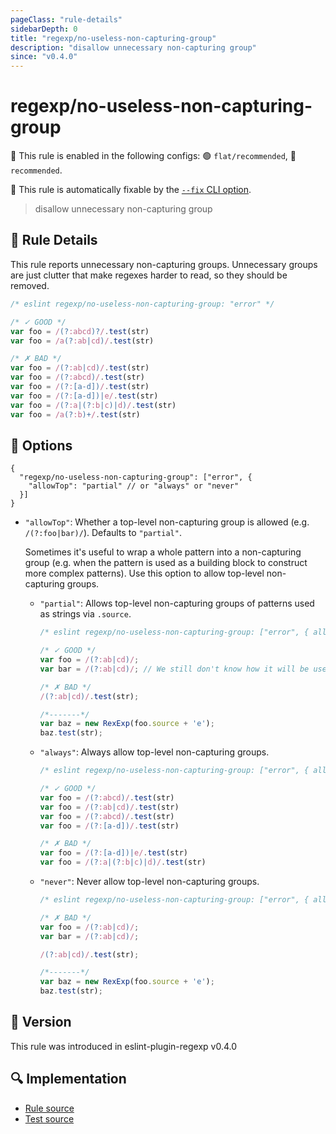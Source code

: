 ```yaml
---
pageClass: "rule-details"
sidebarDepth: 0
title: "regexp/no-useless-non-capturing-group"
description: "disallow unnecessary non-capturing group"
since: "v0.4.0"
---
```

# regexp/no-useless-non-capturing-group

💼 This rule is enabled in the following configs: 🟢 `flat/recommended`, 🔵 `recommended`.

🔧 This rule is automatically fixable by the [`--fix` CLI option](https://eslint.org/docs/latest/user-guide/command-line-interface#--fix).

<!-- end auto-generated rule header -->

> disallow unnecessary non-capturing group

## :book: Rule Details

This rule reports unnecessary non-capturing groups. Unnecessary groups are just clutter that make regexes harder to read, so they should be removed.

<eslint-code-block fix>

```js
/* eslint regexp/no-useless-non-capturing-group: "error" */

/* ✓ GOOD */
var foo = /(?:abcd)?/.test(str)
var foo = /a(?:ab|cd)/.test(str)

/* ✗ BAD */
var foo = /(?:ab|cd)/.test(str)
var foo = /(?:abcd)/.test(str)
var foo = /(?:[a-d])/.test(str)
var foo = /(?:[a-d])|e/.test(str)
var foo = /(?:a|(?:b|c)|d)/.test(str)
var foo = /a(?:b)+/.test(str)
```

</eslint-code-block>

## :wrench: Options

```json5
{
  "regexp/no-useless-non-capturing-group": ["error", {
    "allowTop": "partial" // or "always" or "never"
  }]
}
```

- `"allowTop"`:
  Whether a top-level non-capturing group is allowed (e.g. `/(?:foo|bar)/`). Defaults to `"partial"`.

  Sometimes it's useful to wrap a whole pattern into a non-capturing group (e.g. when the pattern is used as a building block to construct more complex patterns). Use this option to allow top-level non-capturing groups.
  - `"partial"`:
    Allows top-level non-capturing groups of patterns used as strings via `.source`.

    <eslint-code-block fix>

    ```js
    /* eslint regexp/no-useless-non-capturing-group: ["error", { allowTop: "partial" }] */

    /* ✓ GOOD */
    var foo = /(?:ab|cd)/;
    var bar = /(?:ab|cd)/; // We still don't know how it will be used.

    /* ✗ BAD */
    /(?:ab|cd)/.test(str);

    /*-------*/
    var baz = new RexExp(foo.source + 'e');
    baz.test(str);
    ```

    </eslint-code-block>

  - `"always"`:
    Always allow top-level non-capturing groups.

    <eslint-code-block fix>

    ```js
    /* eslint regexp/no-useless-non-capturing-group: ["error", { allowTop: "always" }] */

    /* ✓ GOOD */
    var foo = /(?:abcd)/.test(str)
    var foo = /(?:ab|cd)/.test(str)
    var foo = /(?:abcd)/.test(str)
    var foo = /(?:[a-d])/.test(str)

    /* ✗ BAD */
    var foo = /(?:[a-d])|e/.test(str)
    var foo = /(?:a|(?:b|c)|d)/.test(str)
    ```

    </eslint-code-block>

  - `"never"`:
    Never allow top-level non-capturing groups.

    <eslint-code-block fix>

    ```js
    /* eslint regexp/no-useless-non-capturing-group: ["error", { allowTop: "never" }] */

    /* ✗ BAD */
    var foo = /(?:ab|cd)/;
    var bar = /(?:ab|cd)/;

    /(?:ab|cd)/.test(str);

    /*-------*/
    var baz = new RexExp(foo.source + 'e');
    baz.test(str);
    ```

    </eslint-code-block>

## :rocket: Version

This rule was introduced in eslint-plugin-regexp v0.4.0

## :mag: Implementation

- [Rule source](https://github.com/ota-meshi/eslint-plugin-regexp/blob/master/lib/rules/no-useless-non-capturing-group.ts)
- [Test source](https://github.com/ota-meshi/eslint-plugin-regexp/blob/master/tests/lib/rules/no-useless-non-capturing-group.ts)

